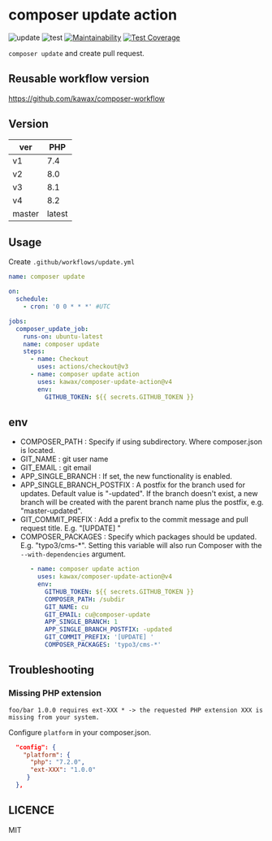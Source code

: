 # composer update action

![update](https://github.com/kawax/composer-update-action/workflows/composer%20update/badge.svg)
![test](https://github.com/kawax/composer-update-action/workflows/test/badge.svg)
[![Maintainability](https://api.codeclimate.com/v1/badges/7a806f8e8f06017b9caf/maintainability)](https://codeclimate.com/github/kawax/composer-update-action/maintainability)
[![Test Coverage](https://api.codeclimate.com/v1/badges/7a806f8e8f06017b9caf/test_coverage)](https://codeclimate.com/github/kawax/composer-update-action/test_coverage)

`composer update` and create pull request.

## Reusable workflow version
https://github.com/kawax/composer-workflow

## Version
| ver    | PHP    |
|--------|--------|
| v1     | 7.4    |
| v2     | 8.0    |
| v3     | 8.1    |
| v4     | 8.2    |
| master | latest |

## Usage

Create `.github/workflows/update.yml`

```yaml
name: composer update

on:
  schedule:
    - cron: '0 0 * * *' #UTC

jobs:
  composer_update_job:
    runs-on: ubuntu-latest
    name: composer update
    steps:
      - name: Checkout
        uses: actions/checkout@v3
      - name: composer update action
        uses: kawax/composer-update-action@v4
        env:
          GITHUB_TOKEN: ${{ secrets.GITHUB_TOKEN }}
```

## env
- COMPOSER_PATH : Specify if using subdirectory. Where composer.json is located.
- GIT_NAME : git user name
- GIT_EMAIL : git email
- APP_SINGLE_BRANCH : If set, the new functionality is enabled.
- APP_SINGLE_BRANCH_POSTFIX : A postfix for the branch used for updates. Default value is "-updated". If the branch doesn't exist, a new branch will be created with the parent branch name plus the postfix, e.g. "master-updated".
- GIT_COMMIT_PREFIX : Add a prefix to the commit message and pull request title. E.g. "[UPDATE] "
- COMPOSER_PACKAGES : Specify which packages should be updated. E.g. "typo3/cms-*". Setting this variable will also run Composer with the `--with-dependencies` argument.

```yaml
      - name: composer update action
        uses: kawax/composer-update-action@v4
        env:
          GITHUB_TOKEN: ${{ secrets.GITHUB_TOKEN }}
          COMPOSER_PATH: /subdir
          GIT_NAME: cu
          GIT_EMAIL: cu@composer-update
          APP_SINGLE_BRANCH: 1
          APP_SINGLE_BRANCH_POSTFIX: -updated
          GIT_COMMIT_PREFIX: '[UPDATE] '
          COMPOSER_PACKAGES: 'typo3/cms-*'
```

## Troubleshooting

### Missing PHP extension

```
foo/bar 1.0.0 requires ext-XXX * -> the requested PHP extension XXX is missing from your system.
```

Configure `platform` in your composer.json.

```json
  "config": {
    "platform": {
      "php": "7.2.0", 
      "ext-XXX": "1.0.0"
     }
  },
```

## LICENCE
MIT
